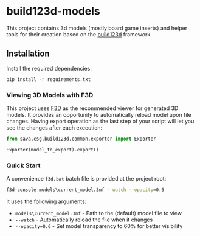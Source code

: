 # build123d-models

This project contains 3d models (mostly board game inserts) and helper tools for their creation based on the [build123d](https://github.com/gumyr/build123d) framework.

## Installation

Install the required dependencies:

```bash
pip install -r requirements.txt
```

### Viewing 3D Models with F3D

This project uses [F3D](https://f3d.app/) as the recommended viewer for generated 3D models. It provides an opportunity to automatically reload model upon file changes. Having export operation as the last step of your script will let you see the changes after each execution:

```python
from sava.csg.build123d.common.exporter import Exporter

Exporter(model_to_export).export()
```

### Quick Start

A convenience `f3d.bat` batch file is provided at the project root:

```bat
f3d-console models\current_model.3mf --watch --opacity=0.6
```

It uses the following arguments:

- `models\current_model.3mf` - Path to the (default) model file to view
- `--watch` - Automatically reload the file when it changes
- `--opacity=0.6` - Set model transparency to 60% for better visibility
